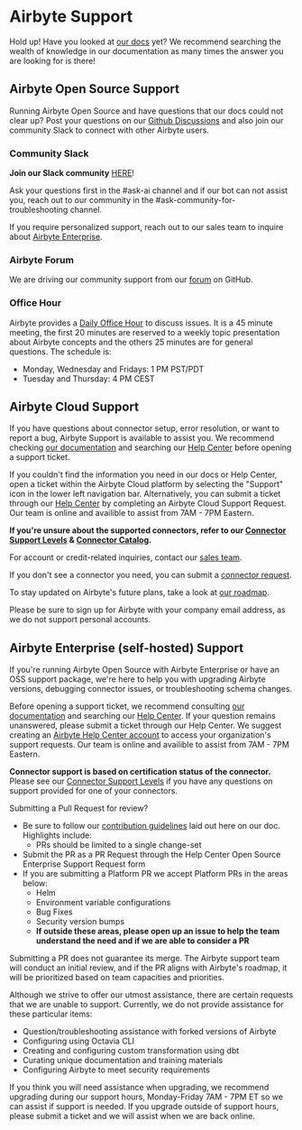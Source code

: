 # Airbyte Support

Hold up! Have you looked at [our docs](https://docs.airbyte.com/) yet? We recommend searching the wealth of knowledge in our documentation as many times the answer you are looking for is there!

## Airbyte Open Source Support

Running Airbyte Open Source and have questions that our docs could not clear up? Post your questions on our [Github Discussions](https://github.com/airbytehq/airbyte/discussions?_gl=1*70s0c6*_ga*MTc1OTkyOTYzNi4xNjQxMjQyMjA0*_ga_HDBMVFQGBH*MTY4OTY5MDQyOC4zNDEuMC4xNjg5NjkwNDI4LjAuMC4w) and also join our community Slack to connect with other Airbyte users.

### Community Slack

**Join our Slack community** [HERE](https://slack.airbyte.com/?_gl=1*1h8mjfe*_gcl_au*MTc4MjAxMDQzOS4xNjgyOTczMDYy*_ga*MTc1OTkyOTYzNi4xNjQxMjQyMjA0*_ga_HDBMVFQGBH*MTY4Nzg4OTQ4MC4zMjUuMS4xNjg3ODkwMjE1LjAuMC4w&_ga=2.58571491.813788522.1687789276-1759929636.1641242204)!

Ask your questions first in the #ask-ai channel and if our bot can not assist you, reach out to our community in the #ask-community-for-troubleshooting channel.

If you require personalized support, reach out to our sales team to inquire about [Airbyte Enterprise](https://airbyte.com/airbyte-enterprise).

### Airbyte Forum

We are driving our community support from our [forum](https://github.com/airbytehq/airbyte/discussions) on GitHub.

### Office Hour

Airbyte provides a [Daily Office Hour](https://airbyte.com/daily-office-hour) to discuss issues. 
It is a 45 minute meeting, the first 20 minutes are reserved to a weekly topic presentation about Airbyte concepts and the others 25 minutes are for general questions. The schedule is:
* Monday, Wednesday and Fridays: 1 PM PST/PDT 
* Tuesday and Thursday: 4 PM CEST


## Airbyte Cloud Support

If you have questions about connector setup, error resolution, or want to report a bug, Airbyte Support is available to assist you. We recommend checking [our documentation](https://docs.airbyte.com/) and searching our [Help Center](https://support.airbyte.com/hc/en-us) before opening a support ticket.

If you couldn't find the information you need in our docs or Help Center, open a ticket within the Airbyte Cloud platform by selecting the "Support" icon in the lower left navigation bar. Alternatively, you can submit a ticket through our [Help Center](https://support.airbyte.com/hc/en-us) by completing an Airbyte Cloud Support Request. Our team is online and availible to assist from 7AM - 7PM Eastern.  

**If you're unsure about the supported connectors, refer to our [Connector Support Levels](https://docs.airbyte.com/project-overview/product-support-levels/) & [Connector Catalog](https://docs.airbyte.com/integrations/).**

For account or credit-related inquiries, contact our [sales team](https://airbyte.com/talk-to-sales).

If you don't see a connector you need, you can submit a [connector request](https://airbyte.com/connector-requests).

To stay updated on Airbyte's future plans, take a look at [our roadmap](https://github.com/orgs/airbytehq/projects/37/views/1).

Please be sure to sign up for Airbyte with your company email address, as we do not support personal accounts.  

## Airbyte Enterprise (self-hosted) Support

If you're running Airbyte Open Source with Airbyte Enterprise or have an OSS support package, we're here to help you with upgrading Airbyte versions, debugging connector issues, or troubleshooting schema changes.

Before opening a support ticket, we recommend consulting [our documentation](https://docs.airbyte.com/) and searching our [Help Center](https://support.airbyte.com/hc/en-us). If your question remains unanswered, please submit a ticket through our Help Center. We suggest creating an [Airbyte Help Center account](https://airbyte1416.zendesk.com/auth/v2/login/signin?return_to=https%3A%2F%2Fsupport.airbyte.com%2Fhc%2Fen-us&theme=hc&locale=en-us&brand_id=15365055240347&auth_origin=15365055240347%2Ctrue%2Ctrue) to access your organization's support requests. Our team is online and availible to assist from 7AM - 7PM Eastern.

**Connector support is based on certification status of the connector.** Please see our [Connector Support Levels](https://docs.airbyte.com/project-overview/product-support-levels) if you have any questions on support provided for one of your connectors. 

Submitting a Pull Request for review?

* Be sure to follow our [contribution guidelines](https://docs.airbyte.com/contributing-to-airbyte/) laid out here on our doc. Highlights include:
  * PRs should be limited to a single change-set
* Submit the PR as a PR Request through the Help Center Open Source Enterprise Support Request form
* If you are submitting a Platform PR we accept Platform PRs in the areas below:
  * Helm
  * Environment variable configurations
  * Bug Fixes
  * Security version bumps
  * **If outside these areas, please open up an issue to help the team understand the need and if we are able to consider a PR**

Submitting a PR does not guarantee its merge. The Airbyte support team will conduct an initial review, and if the PR aligns with Airbyte's roadmap, it will be prioritized based on team capacities and priorities.

Although we strive to offer our utmost assistance, there are certain requests that we are unable to support. Currently, we do not provide assistance for these particular items:
* Question/troubleshooting assistance with forked versions of Airbyte
* Configuring using Octavia CLI
* Creating and configuring custom transformation using dbt
* Curating unique documentation and training materials
* Configuring Airbyte to meet security requirements

If you think you will need assistance when upgrading, we recommend upgrading during our support hours, Monday-Friday 7AM - 7PM ET so we can assist if support is needed. If you upgrade outside of support hours, please submit a ticket and we will assist when we are back online. 
